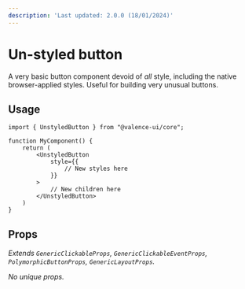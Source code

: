 ```yaml
---
description: 'Last updated: 2.0.0 (18/01/2024)'
---
```


# Un-styled button

A very basic button component devoid of _all_ style, including the native browser-applied styles. Useful for building very unusual buttons.

## Usage

```tsx
import { UnstyledButton } from "@valence-ui/core";

function MyComponent() { 
    return ( 
        <UnstyledButton
            style={{
                // New styles here
            }}
        >
            // New children here
        </UnstyledButton>
    )
}
```

## Props

_Extends `GenericClickableProps`, `GenericClickableEventProps`, `PolymorphicButtonProps`, `GenericLayoutProps`._

_No unique props._
